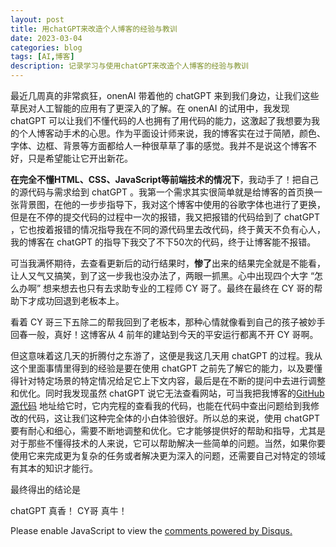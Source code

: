 ```yaml
---
layout: post
title: 用chatGPT来改造个人博客的经验与教训
date: 2023-03-04
categories: blog
tags: [AI,博客]
description: 记录学习与使用chatGPT来改造个人博客的经验与教训
---
```


最近几周真的非常疯狂，onenAI 带着他的 chatGPT 来到我们身边，让我们这些草民对人工智能的应用有了更深入的了解。在 onenAI 的试用中，我发现 chatGPT 可以让我们不懂代码的人也拥有了用代码的能力，这激起了我想要为我的个人博客动手术的心思。作为平面设计师来说，我的博客实在过于简陋，颜色、字体、边框、背景等方面都给人一种很草草了事的感觉。我并不是说这个博客不好，只是希望能让它开出新花。

**在完全不懂HTML、CSS、JavaScript等前端技术的情况下**，我动手了！把自己的源代码与需求给到 chatGPT 。我第一个需求其实很简单就是给博客的首页换一张背景图，在他的一步步指导下，我对这个博客中使用的谷歌字体也进行了更换，但是在不停的提交代码的过程中一次的报错，我又把报错的代码给到了 chatGPT ，它也按着报错的情况指导我在不同的源代码里去改代码，终于黄天不负有心人，我的博客在 chatGPT 的指导下我交了不下50次的代码，终于让博客能不报错。

可当我满怀期待，去查看更新后的动行结果时，**惨了**出来的结果完全就是不能看，让人又气又搞笑，到了这一步我也没办法了，两眼一抓黑。心中出现四个大字 “怎么办啊” 想来想去也只有去求助专业的工程师 CY 哥了。最终在最终在 CY 哥的帮助下才成功回退到老板本上。

看着 CY 哥三下五除二的帮我回到了老板本，那种心情就像看到自己的孩子被妙手回春一般，真好！这博客从 4 前年的建站到今天的平安运行都离不开 CY 哥啊。

但这意味着这几天的折腾付之东游了，这便是我这几天用 chatGPT 的过程。我从这个里面事情里得到的经验是要在使用 chatGPT 之前先了解它的能力，以及要懂得针对特定场景的特定情况给足它上下文内容，最后是在不断的提问中去进行调整和优化。同时我发现虽然 chatGPT 说它无法查看网站，可当我把我博客的[GitHub源代码](https://github.com/xiahibb/xiahibb.github.io ) 地址给它时，它内完程的查看我的代码，也能在代码中查出问题给到我修改的代码，这让我们这种完全体的小白体验很好。所以总的来说，使用 chatGPT 要有耐心和细心，需要不断地调整和优化。它才能够提供好的帮助和指导，尤其是对于那些不懂得技术的人来说，它可以帮助解决一些简单的问题。当然，如果你要使用它来完成更为复杂的任务或者解决更为深入的问题，还需要自己对特定的领域有其本的知识才能行。

最终得出的结论是

chatGPT 真香！ CY哥 真牛！



<script>
(function() {
var d = document, s = d.createElement('script');
s.src = 'https://huiweishijie.disqus.com/embed.js';
s.setAttribute('data-timestamp', +new Date());
(d.head || d.body).appendChild(s);
})();
</script>
<noscript>Please enable JavaScript to view the <a href="https://disqus.com/?ref_noscript">comments powered by Disqus.</a></noscript>

